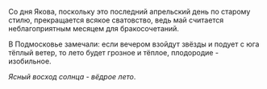 Со дня Якова, поскольку это последний апрельский день по старому стилю, прекращается всякое сватовство, ведь май считается неблагоприятным месяцем для бракосочетаний.

В Подмосковье замечали: если вечером взойдут звёзды и подует с юга тёплый ветер, то лето будет грозное и тёплое, плодородие - изобильное.

_Ясный восход солнца - вёдрое лето_.
